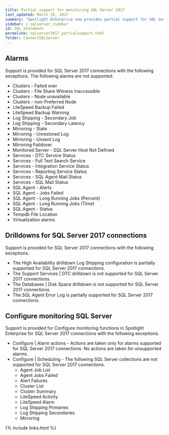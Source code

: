 ```yaml
---
title: Partial support for monitoring SQL Server 2017
last_updated: March 28, 2017
summary: "Spotlight Enterprise now provides partial support for SQL Server 2017 connections."
sidebar: c_sqlserver_sidebar
id: SQL_Statement
permalink: sqlserver2017_partialsupport.html
folder: ConnectSQLServer
---
```



## Alarms
Support is provided for SQL Server 2017 connections with the following exceptions. The following alarms are not supported:

* Clusters - Failed over
* Clusters - File Share Witness inaccessible
* Clusters - Node unavailable
* Clusters - non-Preferred Node
* LiteSpeed Backup Failed
* LiteSpeed Backup Warning
* Log Shipping - Secondary Job
* Log Shipping - Secondary Latency
* Mirroring - State
* Mirroring - Unrestored Log
* Mirroring - Unsent Log
* Mirroring Faildover
* Monitored Server - SQL Server Host Not Defined
* Services - DTC Service Status
* Services - Full Text Search Service
* Services - Integration Service Status
* Services - Reporting Service Status
* Services - SQL Agent Mail Status
* Services - SQL Mail Status
* SQL Agent - Alerts
* SQL Agent - Jobs Failed
* SQL Agent - Long Running Jobs (Percent)
* SQL Agent - Long Running Jobs (Time)
* SQL Agent - Status
* Tempdb File Location
* Virtualization alarms

## Drilldowns for SQL Server 2017 connections
Support is provided for SQL Server 2017 connections with the following exceptions.

* The High Availability drilldown Log Shipping configuration is partially supported for SQL Server 2017 connections.
* The Support Services \| DTC drilldown is not supported for SQL Server 2017 connections.
* The Databases \| Disk Space drilldown is not supported for SQL Server 2017 connections.
* The SQL Agent Error Log is partially supported for SQL Server 2017 connections.

## Configure monitoring SQL Server
Support is provided for Configure monitoring functions in Spotlight Enterprise for SQL Server 2017 connections with the following exceptions.

* Configure \| Alarm actions - Actions are taken only for alarms supported for SQL Server 2017 connections. No actions are taken for unsupported alarms.
* Configure \| Scheduling - The following SQL Server collections are not supported for SQL Server 2017 connections.
    * Agent Job List
    * Agent Jobs Failed
    * Alert Failures
    * Cluster List
    * Cluster Summary
    * LiteSpeed Activity
    * LiteSpeed Alarm
    * Log Shipping Primaries
    * Log Shipping Secondaries
    * Mirroring

{% include links.html %}
